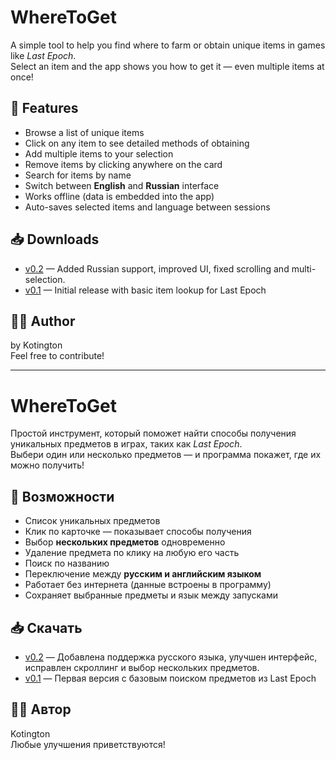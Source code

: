 # WhereToGet

A simple tool to help you find where to farm or obtain unique items in games like *Last Epoch*.  
Select an item and the app shows you how to get it — even multiple items at once!

## 🚀 Features
- Browse a list of unique items
- Click on any item to see detailed methods of obtaining
- Add multiple items to your selection
- Remove items by clicking anywhere on the card
- Search for items by name
- Switch between **English** and **Russian** interface
- Works offline (data is embedded into the app)
- Auto-saves selected items and language between sessions

## 📥 Downloads
- [v0.2](https://github.com/Kotington/WhereToGet/releases/tag/v0.2) — Added Russian support, improved UI, fixed scrolling and multi-selection.
- [v0.1](https://github.com/Kotington/WhereToGet/releases/tag/0.1) — Initial release with basic item lookup for Last Epoch

## 🧑‍💻 Author
by Kotington  
Feel free to contribute!

---

# WhereToGet

Простой инструмент, который поможет найти способы получения уникальных предметов в играх, таких как *Last Epoch*.  
Выбери один или несколько предметов — и программа покажет, где их можно получить!

## 🚀 Возможности
- Список уникальных предметов
- Клик по карточке — показывает способы получения
- Выбор **нескольких предметов** одновременно
- Удаление предмета по клику на любую его часть
- Поиск по названию
- Переключение между **русским и английским языком**
- Работает без интернета (данные встроены в программу)
- Сохраняет выбранные предметы и язык между запусками

## 📥 Скачать
- [v0.2](https://github.com/Kotington/WhereToGet/releases/tag/v0.2) — Добавлена поддержка русского языка, улучшен интерфейс, исправлен скроллинг и выбор нескольких предметов.
- [v0.1](https://github.com/Kotington/WhereToGet/releases/tag/0.1) — Первая версия с базовым поиском предметов из Last Epoch

## 👨‍💻 Автор
Kotington  
Любые улучшения приветствуются!